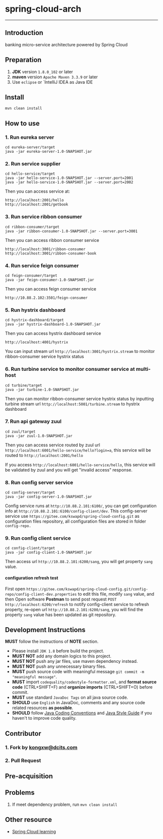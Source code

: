 # spring-cloud-arch
--------------------------------------------


## Introduction
banking micro-service architecture powered by Spring Cloud

## Preparation
  1. **JDK** version `1.8.0_102` or later
  2. **maven** version `Apache Maven 3.3.9` or later
  3. Use `eclipse` or `IntelliJ IDEA as Java IDE
## Install

```mvn clean install```

## How to use

### 1. Run eureka server
```
cd eureka-server/target
java -jar eureka-server-1.0-SNAPSHOT.jar
```

### 2. Run service supplier
```
cd hello-service/target
java -jar hello-service-1.0-SNAPSHOT.jar --server.port=2001
java -jar hello-service-1.0-SNAPSHOT.jar --server.port=2002
```
Then you can access service at:
```
http://localhost:2001/hello
http://localhost:2001/getbook
```

### 3. Run service ribbon consumer
```
cd ribbon-consumer/target
java -jar ribbon-consumer-1.0-SNAPSHOT.jar --server.port=3001
```
Then you can access ribbon consumer service 
```
http://localhost:3001/ribbon-consumer
http://localhost:3001/ribbon-consumer-book
```

### 4. Run service feign consumer
```
cd feign-consumer/target
java -jar feign-consumer-1.0-SNAPSHOT.jar
```
Then you can access feign consumer service 
```
http://10.88.2.102:3501/feign-consumer
```

### 5. Run hystrix dashboard
```
cd hystrix-dashboard/target
java -jar hystrix-dashboard-1.0-SNAPSHOT.jar
```
Then you can access hystrix dashboard service 
```
http://localhost:4001/hystrix
```
You can input stream url ` http://localhost:3001/hystrix.stream ` to monitor ribbon-consumer service hystrix status

### 6. Run turbine service to monitor consumer service at multi-host
```
cd turbine/target
java -jar turbine-1.0-SNAPSHOT.jar
```
Then you can monitor ribbon-consumer service hystrix status by inputting turbine stream url ```http://localhost:5001/turbine.stream``` to hystrix dashboard

### 7. Run api gateway zuul
```
cd zuul/target
java -jar zuul-1.0-SNAPSHOT.jar
```
Then you can access service routed by zuul url
`http://localhost:6001/hello-service/hello?login=a`, this service will be routed to `http://localhost:2001/hello`

If you access `http://localhost:6001/hello-service/hello`, this service will be validated by zuul and you will get "invalid access" response.

### 8. Run config server service

```
cd config-server/target
java -jar config-server-1.0-SNAPSHOT.jar
```

Config service runs at `http://10.88.2.101:6100/`, you can get configuration info  at `http://10.88.2.101:6100/config-client/dev`.
    This config-server service use `https://gitee.com/kswapd/spring-cloud-config.git` as configuration files repository, all configuration files are stored in folder `config-repo.`



### 9. Run config client service
```
cd config-client/target
java -jar config-client-1.0-SNAPSHOT.jar
```

Then access url `http://10.88.2.101:6200/sang`, you will get property `sang` value.

#### configuration refresh test

First open `https://gitee.com/kswapd/spring-cloud-config.git/config-repo/config-client-dev.properties` to edit this file, modify `sang` value,  and then Open software **Postman** to send post request `POST 
 http://localhost:6200/refresh` to notify config-client service to refresh property, re-open url `http://10.88.2.101:6200/sang`, you will find the property `sang` value has been updated as git repository.



## Development Instructions
**MUST** follow the instructions of **NOTE** section.
* Please install `JDK 1.8` before build the project.
* **MUST NOT** add any domain logics to this project.
* **MUST NOT** push any jar files, use maven dependency instead.
* **MUST NOT** push any unnecessary binary files.
* **MUST** push source code with meaningful message `git commit -m "meaningful message"`.
* **MUST** import `codequality/codestyle-formatter.xml`, and **format source code** (CTRL+SHIFT+F) and **organize imports** (CTRL+SHIFT+O) before commit.
* **MUST** use standard `JavaDoc Tags` on all java source code.
* **SHOULD** use `English` in JavaDoc, comments and any source code related resources **as possible**.
* **SHOULD** follow [Java Coding Conventions](http://www.oracle.com/technetwork/java/codeconventions-150003.pdf) and [Java Style Guide](https://google.github.io/styleguide/javaguide.html) if you haven't to improve code quality.


## Contributor

### 1. Fork by kongxw@dcits.com
### 2. Pull Request


## Pre-acquisition 


## Problems
 1. If meet dependency problem, run `mvn clean install`


## Other resource

* [Spring Cloud learning](https://blog.csdn.net/u012702547/article/details/78717512 "learning")
